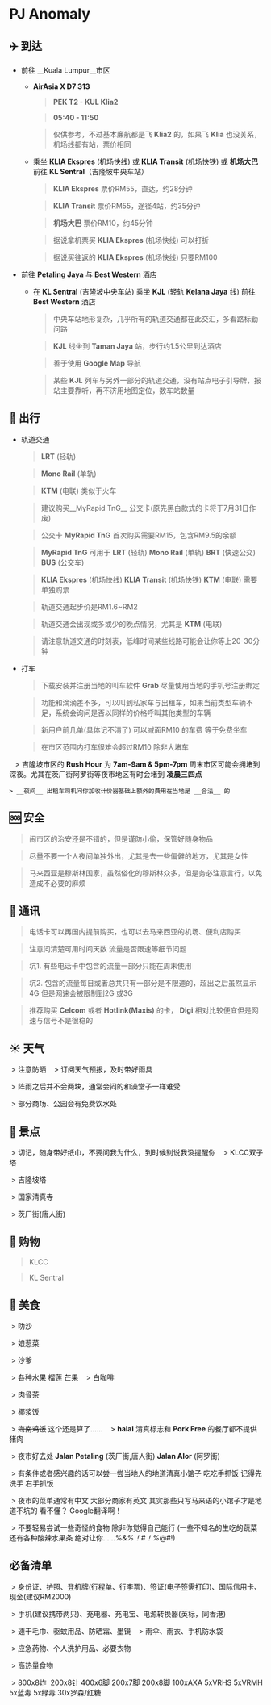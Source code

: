 # PJ Anomaly

## :airplane: 到达

+ 前往 __Kuala Lumpur__市区
  - __AirAsia X D7 313__

    > __PEK T2 - KUL Klia2__

    > __05:40 - 11:50__

    > 仅供参考，不过基本廉航都是飞 __Klia2__ 的，如果飞 __Klia__ 也没关系，机场线都有站，票价相同

  - 乘坐 __KLIA Ekspres__ (机场快线) 或 __KLIA Transit__ (机场快铁) 或 __机场大巴__ 前往 __KL Sentral__（吉隆坡中央车站）
    > __KLIA Ekspres__  票价RM55，直达，约28分钟

    > __KLIA Transit__  票价RM55，途径4站，约35分钟

    > __机场大巴__  票价RM10，约45分钟 
  
    > 据说拿机票买 __KLIA Ekspres__ (机场快线) 可以打折
  
    > 据说买往返的  __KLIA Ekspres__ (机场快线) 只要RM100


+ 前往 __Petaling Jaya__ 与 __Best Western__ 酒店
    - 在 __KL Sentral__ (吉隆坡中央车站) 乘坐 __KJL__ (轻轨 __Kelana Jaya__ 线) 前往 __Best Western__ 酒店
      > 中央车站地形复杂，几乎所有的轨道交通都在此交汇，多看路标勤问路
  
      > __KJL__ 线坐到 __Taman Jaya__ 站，步行约1.5公里到达酒店
  
      > 善于使用 __Google Map__ 导航
  
      > 某些 __KJL__ 列车与另外一部分的轨道交通，没有站点电子引导牌，报站主要靠听，再不济用地图定位，数车站数量 
      


## :car: 出行

   - 轨道交通
  
      > __LRT__ (轻轨)
  
      > __Mono Rail__ (单轨)
  
      > __KTM__ (电联) 类似于火车
  
      > 建议购买__MyRapid TnG__ 公交卡(原先黑白款式的卡将于7月31日作废)
  
      > 公交卡 __MyRapid TnG__ 首次购买需要RM15，包含RM9.5的余额
  
      > __MyRapid TnG__ 可用于 __LRT__ (轻轨) __Mono Rail__ (单轨) __BRT__ (快速公交) __BUS__ (公交车) 
  
      > __KLIA Ekspres__ (机场快线) __KLIA Transit__ (机场快铁) __KTM__ (电联) 需要单独购票
  
      > 轨道交通起步价是RM1.6~RM2
      
      > 轨道交通会出现或多或少的晚点情况，尤其是 __KTM__ (电联) 
      
      > 请注意轨道交通的时刻表，低峰时间某些线路可能会让你等上20-30分钟
      
  - 打车
  
    > 下载安装并注册当地的叫车软件 __Grab__ 尽量使用当地的手机号注册绑定
    
    > 功能和滴滴差不多，可以叫到私家车与出租车，如果当前类型车辆不足，系统会询问是否以同样的价格呼叫其他类型的车辆
    
    > 新用户前几单(具体记不清了) 可以减面RM10 的车费 等于免费坐车
    
    > 在市区范围内打车很难会超过RM10 除非大堵车
    
    > 吉隆坡市区的 __Rush Hour__ 为 __7am-9am & 5pm-7pm__ 周末市区可能会拥堵到深夜。尤其在茨厂街阿罗街等夜市地区有时会堵到 __凌晨三四点__
    
    > __夜间__ 出租车司机问你加收计价器基础上额外的费用在当地是 __合法__ 的
    
    
## :sos: 安全
    
  > 闹市区的治安还是不错的，但是谨防小偷，保管好随身物品
    
  > 尽量不要一个人夜间单独外出，尤其是去一些偏僻的地方，尤其是女性
    
  > 马来西亚是穆斯林国家，虽然俗化的穆斯林众多，但是务必注意言行，以免造成不必要的麻烦
    
## :iphone: 通讯
    
  > 电话卡可以再国内提前购买，也可以去马来西亚的机场、便利店购买
    
  > 注意问清楚可用时间天数 流量是否限速等细节问题
    
  > 坑1. 有些电话卡中包含的流量一部分只能在周末使用
    
  > 坑2. 包含的流量每日或者总共只有一部分是不限速的，超出之后虽然显示4G 但是网速会被限制到2G 或3G
    
  > 推荐购买 __Celcom__ 或者 __Hotlink(Maxis)__ 的卡， __Digi__ 相对比较便宜但是网速与信号不是很稳的
  
## :sunny: 天气
  
  > 注意防晒
  
  > 订阅天气预报，及时带好雨具
  
  > 阵雨之后并不会两块，通常会闷的和澡堂子一样难受
  
  > 部分商场、公园会有免费饮水处
  
## :ocean: 景点
  
  > 切记，随身带好纸巾，不要问我为什么，到时候别说我没提醒你
  
  > KLCC双子塔
  
  > 吉隆坡塔
  
  > 国家清真寺
  
  > 茨厂街(唐人街)

## :ocean: 购物

  > KLCC
  
  > KL Sentral

## :beers: 美食
  
  > 叻沙
  
  > 娘惹菜
  
  > 沙爹
  
  > 各种水果 榴莲 芒果
  
  > 白咖啡
  
  > 肉骨茶
  
  > 椰浆饭
  
  > ~~海南鸡饭~~ 这个还是算了……
  
  > __halal__ 清真标志和 __Pork Free__ 的餐厅都不提供猪肉
  
  > 夜市好去处 __Jalan Petaling__ (茨厂街,唐人街) __Jalan Alor__ (阿罗街)
  
  > 有条件或者感兴趣的话可以尝一尝当地人的地道清真小馆子 吃吃手抓饭 记得先洗手 右手抓饭
  
  > 夜市的菜单通常有中文 大部分商家有英文 其实那些只写马来语的小馆子才是地道不坑的 看不懂？ Google翻译啊！
  
  > 不要轻易尝试一些奇怪的食物 除非你觉得自己能行 (一些不知名的生吃的蔬菜 还有各种酸辣水果条 绝对让你……%*&%！#！%*@#!)
  
## 必备清单

  > 身份证、护照、登机牌(行程单、行李票)、签证(电子签需打印)、国际信用卡、现金(建议RM2000)
  
  > 手机(建议携带两只)、充电器、充电宝、电源转换器(英标，同香港)
  
  > 速干毛巾、驱蚊用品、防晒霜、墨镜
  
  > 雨伞、雨衣、手机防水袋
  
  > 应急药物、个人洗护用品、必要衣物
  
  > 高热量食物
  
  > 800x8炸  200x8针 400x6脚 200x7脚 200x8脚 100xAXA 5xVRHS 5xVRMH 5x蓝毒 5x绿毒 30x罗森/红糖
    
